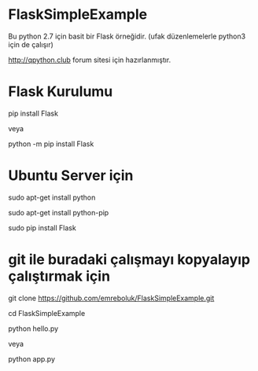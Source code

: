 # FlaskSimpleExample

Bu python 2.7 için basit bir Flask örneğidir. (ufak düzenlemelerle python3 için de çalışır)

http://qpython.club forum sitesi için hazırlanmıştır.

# Flask Kurulumu
pip install Flask

veya

python -m pip install Flask

# Ubuntu Server için
sudo apt-get install python

sudo apt-get install python-pip

sudo pip install Flask

# git ile buradaki çalışmayı kopyalayıp çalıştırmak için
git clone https://github.com/emreboluk/FlaskSimpleExample.git

cd FlaskSimpleExample

python hello.py

veya

python app.py
